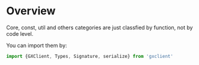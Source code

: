 # Overview
Core, const, util and others categories are just classfied by function, not by code level.

You can import them by:
```javascript
import {GXClient, Types, Signature, serialize} from 'gxclient'
```